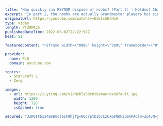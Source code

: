 ```yaml
---
title: "How quickly can REYNOR dispose of noobs? (Part 2) | Holdout Challenge - StarCraft 2"
excerpt: "In part 2, the noobs are actually Grandmaster players but since they're not pros they're still considered noobs to Reynor.  We paid Reynor to 1v1 noobs in StarCraft 2. The challenge: the noobs needed to stay in the match for as long as possible. How did they fare against an actual Zerg Championship player?"
originalUrl: https://youtube.com/watch?v=NsblsSBrHz8
type: video
length: PT29M43S
publishedDateTime: 2022-06-02T22:22:57Z
heat: 51

featuredContent: "<iframe width=\"800\" height=\"500\" frameborder=\"0\" src=\"https://www.youtube.com/embed/NsblsSBrHz8\" allow=\"accelerometer; autoplay; encrypted-media; gyroscope; picture-in-picture\" allowfullscreen></iframe>"

provider:
  name: PiG
  domain: youtube.com

topics:
  - StarCraft 2
  - Zerg

images:
  - url: https://i.ytimg.com/vi/NsblsSBrHz8/maxresdefault.jpg
    width: 1280
    height: 720
    isCached: true

secured: "JZROItbI24B0Bmol6IF0hjfg+U6crptDzbVLzUXG9NKkipSXPAqlm+Zu4vN+yMcQs6tMHR4zLcGLh39dGvU9Sd30vuFkk916R9oserVS+S3fLHS/5GCkBWQJpb0pnfwqhPdfH5DIyGY7uQrftyW6tsn2AiGhdhPzccr+X46yoydJ+0PNt7ot9FzLV72FBEI+WqQFK1HvNFMhimQXe+USyphl9cT7ozP+MC8ytIphaHCFNkpYlfpdnOYoGrLyBfkBU1DHkMkoIWkZAYWPN1+L+OEzhTbhaFHgxKWEAL2HKGEDe0L/CCM5/PmMEuMIRL2AG1gL0++B798EXy2e4V2GWDbzynPglZiahRLY9bnYmFnPwqoXXZ68nTLYz1zExug3XTaHbiZzvmFBiViTTX/g3sQeMSMQ/l1oFDSld3VnWmQ=;oRoY7mnRAgW1DRxgRqVQ/w=="
---
```


